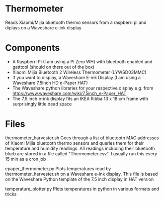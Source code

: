 # Thermometer
Reads Xiaomi/Mijia bluetooth thermo sensors from a raspberri pi and diplays on a Waveshare e-ink display

# Components
- A Raspberri Pi (I am using a Pi Zero WH) with bluetooth enabled and gatttool (should on there out of the box)
- Xiaomi Mijia Bluetooth 2 Wireless Thermometer (LYWSD03MMC)
- If you want to display, a Waveshare E-ink Display (I am using a Waveshare 7.5inch HD e-Paper HAT)
- The Waveshare python libraries for your respective display e.g. from https://www.waveshare.com/wiki/7.5inch_e-Paper_HAT
- The 7.5 inch e-ink display fits an IKEA Ribba 13 x 18 cm frame with surprisingly little dead space

# Files
thermometer_harvester.sh
Goes through a list of bluetooth MAC addresses of Xiaomi Mijia bluetooth thermo sensors and queries them for their temperature and humidity readings.
All readings including their bluetooth blurb are stored in a file called "Thermometer.csv".
I usually run this every 15 min as a cron job

epaper_thermometer.py
Plots temperatures read by thermometer_harvester.sh on a Waveshare e-ink display. This file is based on the Waveshare Python template of the 7.5 inch display in HAT version

temperature_plotter.py
Plots temperatures in python in various formats and tricks
